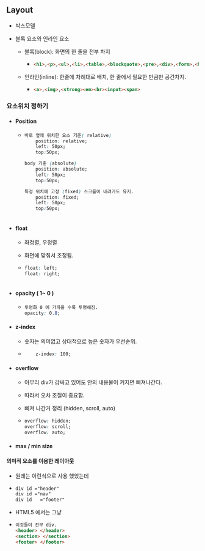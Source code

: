 ## Layout

- 박스모델

- 블록 요소와 인라인 요소

  - 블록(block): 화면의 한 줄을 전부 차지

    - ``` html
      <h1>,<p>,<ul>,<li>,<table>,<blockquote>,<pre>,<div>,<form>,<header>,<nav>
      ```

  - 인라인(inline): 한줄에 차례대로 배치, 한 줄에서 필요한 만큼만 공간차지.

    - ``` html
      <a>,<img>,<strong><em><br><input><span>
      ```



### 요소위치 정하기

- #### Position

  - ``` css
    바로 옆에 위치한 요소 기준( relative)
    	position: relative;
    	left: 50px;
    	top:50px;
    
    body 기준 (absolute)
    	position: absolute;
    	left: 50px;
    	top:50px;
    
    특정 위치에 고정 (fixed) 스크롤이 내려가도 유지.
    	position: fixed;
    	left: 50px;
    	top:50px;
    	
    
    ```

- #### float

  - 좌정렬, 우정렬

  - 화면에 맞춰서 조정됨.

  - ``` css
    float: left;
    float: right;
    	
    ```

- #### opacity  ( 1~ 0 )

  - ``` css
    투명화 0 에 가까울 수록 투명해짐.
    opacity: 0.8;
    ```

- #### z-index

  - 숫자는 의미없고 상대적으로 높은 숫자가 우선순위.

  - ``` css
    	z-index: 100;
    ```



- #### overflow

  - 아무리 div가  감싸고 있어도 안의 내용물이 커지면 삐져나간다.
  - 따라서 오차 조절이 중요함.

  - 삐져 나간거 정리 (hidden, scroll, auto)

  - ``` css
    overflow: hidden;
    overflow: scroll;
    overflow: auto; 
    ```

- #### max / min size



#### 의미적 요소를 이용한 레이아웃

- 원래는 이런식으로 사용 했었는데

- ```html
  div id ="header"
  div id ="nav"
  div id   ="footer"
  ```

- HTML5 에서는 그냥 

- ```html
  이것들이 전부 div.
  <header> </header>
  <section> </section>
  <footer> </footer>
  ```

  